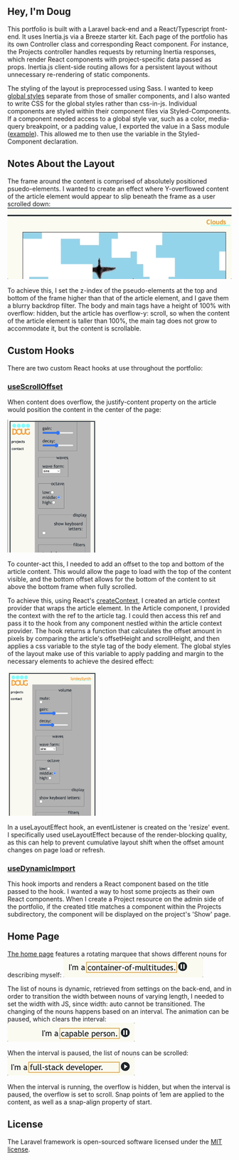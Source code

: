 ## Hey, I'm Doug
This portfolio is built with a Laravel back-end and a React/Typescript front-end. It uses Inertia.js via a Breeze starter kit. Each page of the portfolio has its own Controller class and corresponding React component. For instance, the Projects controller handles requests by returning Inertia responses, which render React components with project-specific data passed as props. Inertia.js client-side routing allows for a persistent layout without unnecessary re-rendering of static components.

The styling of the layout is preprocessed using Sass. I wanted to keep [global styles](resources/scss/) separate from those of smaller components, and I also wanted to write CSS for the global styles rather than css-in-js. Individual components are styled within their component files via Styled-Components. If a component needed access to a global style var, such as a color, media-query breakpoint, or a padding value, I exported the value in a Sass module ([example](resources/js/Components/FormGroup.tsx)). This allowed me to then use the variable in the Styled-Component declaration.

## Notes About the Layout
The frame around the content is comprised of absolutely positioned psuedo-elements. I wanted to create an effect where Y-overflowed content of the article element would appear to slip beneath the frame as a user scrolled down:
<img src="demo/show-overflow.gif" alt="Gif showing the scrolled content beneath layout frame." />

To achieve this, I set the z-index of the pseudo-elements at the top and bottom of the frame higher than that of the article element, and I gave them a blurry backdrop filter. The body and main tags have a height of 100% with overflow: hidden, but the article has overflow-y: scroll, so when the content of the article element is taller than 100%, the main tag does not grow to accommodate it, but the content is scrollable.

## Custom Hooks
There are two custom React hooks at use throughout the portfolio:

### [useScrollOffset](resources/js/Hooks/useScrollOffset.tsx)
When content does overflow, the justify-content property on the article would position the content in the center of the page:

<img src="demo/middle.png" alt="screenshot showing that the content is positioned in the middle of the page." width="200px" />

To counter-act this, I needed to add an offset to the top and bottom of the article content. This would allow the page to load with the top of the content visible, and the bottom offset allows for the bottom of the content to sit above the bottom frame when fully scrolled.

To achieve this, using React's [createContext](https://react.dev/reference/react/createContext), I created an article context provider that wraps the article element. In the Article component, I provided the context with the ref to the article tag. I could then access this ref and pass it to the hook from any component nestled within the article context provider. The hook returns a function that calculates the offset amount in pixels by comparing the article's offsetHeight and scrollHeight, and then applies a css variable to the style tag of the body element. The global styles of the layout make use of this variable to apply padding and margin to the necessary elements to achieve the desired effect:

<img src="demo/top.png" alt="screenshot showing the correct positioning of the content." width="200px" />

In a useLayoutEffect hook, an eventListener is created on the 'resize' event. I specifically used useLayoutEffect because of the render-blocking quality, as this can help to prevent cumulative layout shift when the offset amount changes on page load or refresh.

### [useDynamicImport](resources/js/Hooks/useDynamicImport.tsx)
This hook imports and renders a React component based on the title passed to the hook. I wanted a way to host some projects as their own React components. When I create a Project resource on the admin side of the portfolio, if the created title matches a component within the Projects subdirectory, the component will be displayed on the project's 'Show' page.

## Home Page
[The home page](resources/js/Pages/Home.tsx) features a rotating marquee that shows different nouns for describing myself:
<img src="demo/marquee.gif" />

The list of nouns is dynamic, retrieved from settings on the back-end, and in order to transition the width between nouns of varying length, I needed to set the width with JS, since width: auto cannot be transitioned. The changing of the nouns happens based on an interval. The animation can be paused, which clears the interval:
<img src="demo/pause.gif" />

When the interval is paused, the list of nouns can be scrolled:
<img src="demo/scroll.gif" />

When the interval is running, the overflow is hidden, but when the interval is paused, the overflow is set to scroll. Snap points of 1em are applied to the content, as well as a snap-align property of start.

## License
The Laravel framework is open-sourced software licensed under the [MIT license](https://opensource.org/licenses/MIT).
